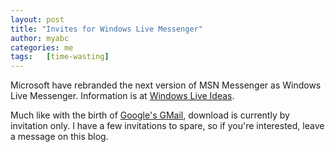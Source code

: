 ```yaml
---
layout: post
title: "Invites for Windows Live Messenger"
author: myabc
categories: me
tags:   [time-wasting]
---
```



Microsoft have rebranded the next version of MSN Messenger as Windows Live Messenger. Information is at <a href="http://ideas.live.com/programpage.aspx?versionId=0eccd94b-eb48-497c-8e60-c6313f7ebb73">Windows Live Ideas</a>.

Much like with the birth of <a href="http://gmail.google.com/">Google's GMail</a>, download is currently by invitation only. I have a few invitations to spare, so if you're interested, leave a message on this blog.
